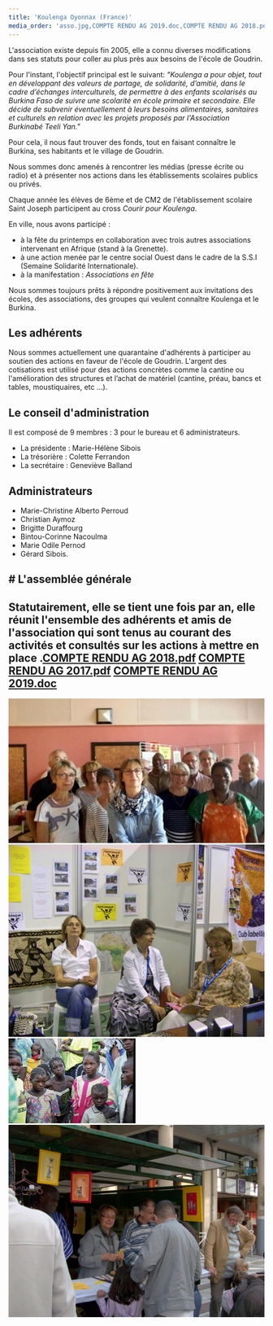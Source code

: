 ```yaml
---
title: 'Koulenga Oyonnax (France)'
media_order: 'asso.jpg,COMPTE RENDU AG 2019.doc,COMPTE RENDU AG 2018.pdf,COMPTE RENDU AG 2017.pdf,100_3170.JPG,100_2449.JPG,P''tit dej 11.jpe'
---
```



L'association existe depuis fin 2005, elle a connu diverses modifications dans ses statuts pour coller au plus près aux besoins de l'école de Goudrin.

Pour l'instant, l'objectif principal est le suivant:
_"Koulenga a pour objet, tout en développant des valeurs de partage, de solidarité, d’amitié, dans le cadre d’échanges interculturels, de permettre à des enfants scolarisés au Burkina Faso de suivre une scolarité en école primaire et secondaire. Elle décide de subvenir éventuellement à leurs besoins alimentaires, sanitaires et culturels en relation avec les projets proposés par l'Association Burkinabé Teeli Yan."_

Pour cela, il nous faut trouver des fonds, tout en faisant connaître le Burkina, ses habitants et le village de Goudrin.

Nous sommes donc amenés à rencontrer les médias (presse écrite ou radio) et à présenter nos actions dans les établissements scolaires publics ou privés.

Chaque année les élèves de 6ème et de CM2 de l'établissement scolaire Saint Joseph participent au cross _Courir pour Koulenga_.

En ville, nous avons participé :

- à la fête du printemps en collaboration avec trois autres associations intervenant en Afrique (stand à la Grenette).
- à une action menée par le centre social Ouest dans le cadre de la S.S.I (Semaine Solidarité Internationale).
- à la manifestation : _Associations en fête_ 

Nous sommes toujours prêts à répondre positivement aux invitations des écoles, des associations, des groupes qui veulent connaître Koulenga et le Burkina.

## Les adhérents

Nous sommes actuellement une quarantaine d'adhérents à participer au soutien des actions en faveur de l'école de Goudrin. L'argent des cotisations est utilisé pour des actions concrètes comme la cantine ou l'amélioration des structures et l’achat de matériel (cantine, préau, bancs et tables, moustiquaires, etc …).

## Le conseil d'administration

Il est composé de 9 membres : 3 pour le bureau et 6 administrateurs.

- La présidente : Marie-Hélène Sibois
- La trésorière : Colette Ferrandon
- La secrétaire : Geneviève Balland

## Administrateurs

- Marie-Christine Alberto Perroud
- Christian Aymoz
- Brigitte Duraffourg
- Bintou-Corinne Nacoulma
- Marie Odile Pernod
- Gérard Sibois.

## # L'assemblée générale

Statutairement, elle se tient une fois par an, elle réunit l'ensemble des adhérents et amis de l'association qui sont tenus au courant des activités et consultés sur les actions à mettre en place
.[COMPTE RENDU AG 2018.pdf](COMPTE%20RENDU%20AG%202018.pdf)
[COMPTE RENDU AG 2017.pdf](COMPTE%20RENDU%20AG%202017.pdf)
[COMPTE RENDU AG 2019.doc](COMPTE%20RENDU%20AG%202019.doc)
----
![P'tit dej 11.jpe](P'tit%20dej%2011.jpe)
![](100_3170.JPG)
![](enfants.jpg)
![](100_2449.JPG)